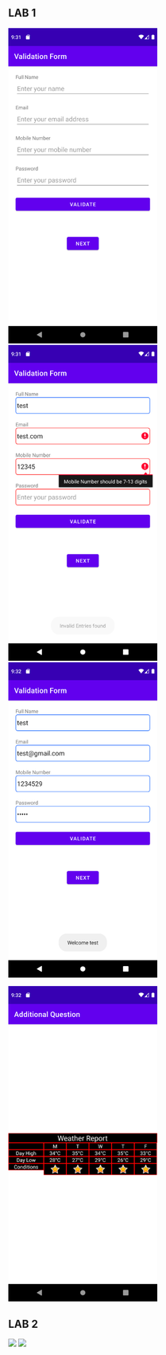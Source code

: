 ## LAB 1
<p float="left">
  <img src="Lab1/1_1.png" width="300" />
  <img src="Lab1/1_2.png" width="300" />
  <img src="Lab1/1_3.png" width="300" />
</p>
<p float="left">
  <img src="Lab1/A_1.png" width="300" />
</p>

## LAB 2
<p float="left">
  <img src="Lab1/2_1.png" width="300" />
  <img src="Lab1/2_2.png" width="300" />
</p>

